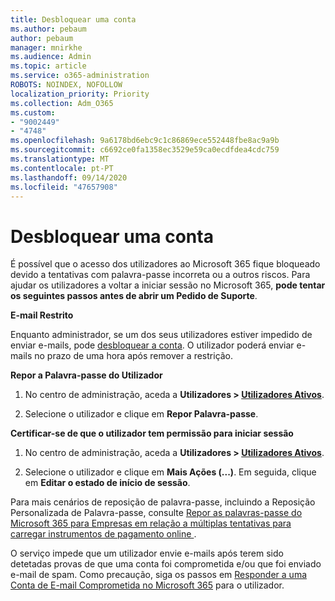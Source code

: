 ```yaml
---
title: Desbloquear uma conta
ms.author: pebaum
author: pebaum
manager: mnirkhe
ms.audience: Admin
ms.topic: article
ms.service: o365-administration
ROBOTS: NOINDEX, NOFOLLOW
localization_priority: Priority
ms.collection: Adm_O365
ms.custom:
- "9002449"
- "4748"
ms.openlocfilehash: 9a6178bd6ebc9c1c86869ece552448fbe8ac9a9b
ms.sourcegitcommit: c6692ce0fa1358ec3529e59ca0ecdfdea4cdc759
ms.translationtype: MT
ms.contentlocale: pt-PT
ms.lasthandoff: 09/14/2020
ms.locfileid: "47657908"
---
```

# <a name="unlocking-an-account"></a>Desbloquear uma conta

É possível que o acesso dos utilizadores ao Microsoft 365 fique bloqueado devido a tentativas com palavra-passe incorreta ou a outros riscos. Para ajudar os utilizadores a voltar a iniciar sessão no Microsoft 365, **pode tentar os seguintes passos antes de abrir um Pedido de Suporte**. 

**E-mail Restrito**

Enquanto administrador, se um dos seus utilizadores estiver impedido de enviar e-mails, pode [desbloquear a conta](https://docs.microsoft.com/microsoft-365/security/office-365-security/removing-user-from-restricted-users-portal-after-spam). O utilizador poderá enviar e-mails no prazo de uma hora após remover a restrição.

**Repor a Palavra-passe do Utilizador**

1. No centro de administração, aceda a **Utilizadores > [Utilizadores Ativos](https://admin.microsoft.com/Adminportal/Home?source=applauncher#/users)**.

2. Selecione o utilizador e clique em **Repor Palavra-passe**.

**Certificar-se de que o utilizador tem permissão para iniciar sessão**

1. No centro de administração, aceda a **Utilizadores > [Utilizadores Ativos](https://admin.microsoft.com/Adminportal/Home?source=applauncher#/users)**.

2. Selecione o utilizador e clique em **Mais Ações (...)**. Em seguida, clique em **Editar o estado de início de sessão**.

Para mais cenários de reposição de palavra-passe, incluindo a Reposição Personalizada de Palavra-passe, consulte [Repor as palavras-passe do Microsoft 365 para Empresas em relação a múltiplas tentativas para carregar instrumentos de pagamento online ](https://docs.microsoft.com/microsoft-365/admin/add-users/reset-passwords?view=o365-worldwide).

O serviço impede que um utilizador envie e-mails após terem sido detetadas provas de que uma conta foi comprometida e/ou que foi enviado e-mail de spam. Como precaução, siga os passos em [Responder a uma Conta de E-mail Comprometida no Microsoft 365](https://docs.microsoft.com/microsoft-365/security/office-365-security/responding-to-a-compromised-email-account) para o utilizador.
